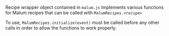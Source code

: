 Recipe wrapper object contained in `malum.js`
Implements various functions for Malum recipes that can be called with 
`MalumRecipes.<recipe>`

To use, `MalumRecipes.initialize(event)` must be called before any other calls in order to allow the functions to work properly.